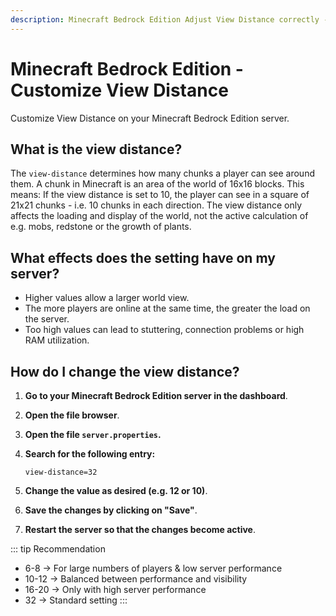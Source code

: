 ```yaml
---
description: Minecraft Bedrock Edition Adjust View Distance correctly - Guide for your Minecraft server to optimize performance and visibility.
---
```


# Minecraft Bedrock Edition - Customize View Distance

Customize View Distance on your Minecraft Bedrock Edition server.

## What is the view distance?

The ```view-distance``` determines how many chunks a player can see around them. A chunk in Minecraft is an area of the world of 16x16 blocks. This means: If the view distance is set to 10, the player can see in a square of 21x21 chunks - i.e. 10 chunks in each direction. The view distance only affects the loading and display of the world, not the active calculation of e.g. mobs, redstone or the growth of plants.

## What effects does the setting have on my server?
* Higher values allow a larger world view.
* The more players are online at the same time, the greater the load on the server.
* Too high values can lead to stuttering, connection problems or high RAM utilization.

## How do I change the view distance?

1. <strong>Go to your Minecraft Bedrock Edition server in the dashboard</strong>.

2. <strong>Open the file browser</strong>.

3. <strong>Open the file ```server.properties```.</strong>

4. <strong>Search for the following entry:</strong>

    ```
    view-distance=32
    ```

5. <strong>Change the value as desired (e.g. 12 or 10)</strong>.

6. <strong>Save the changes by clicking on "Save"</strong>.

7. <strong>Restart the server so that the changes become active</strong>.

::: tip Recommendation
* 6-8 → For large numbers of players & low server performance
* 10-12 → Balanced between performance and visibility
* 16-20 → Only with high server performance
* 32 → Standard setting
:::